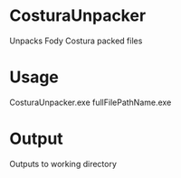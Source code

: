 # CosturaUnpacker
 Unpacks Fody Costura packed files

# Usage
CosturaUnpacker.exe fullFilePathName.exe

# Output
Outputs to working directory